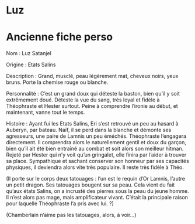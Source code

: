 # Luz

# Ancienne fiche perso

Nom : Luz Satanjel

Origine : Etats Salins

Description : Grand, musclé, peau légèrement mat, cheveux noirs, yeux bruns. Porte la chemise rouge ou blanche.

Personnalité : C’est un grand doux qui déteste la baston, bien qu’il y soit extrêmement doué. Déteste la vue du sang, très loyal et fidèle à Théophraste et Hester surtout. Peine à comprendre l’ironie au début, et maintenant, vanne tout le temps.

Histoire : Ayant fui les Etats Salins, Eri s’est retrouvé un peu au hasard à Auberyn, par bateau. Naïf, il se perd dans la blanche et démonte ses agresseurs, une paire de Lamnis un peu éméchés. Théophraste l’engagera directement. Il comprendra alors le naturellement gentil et doux du garçon, bien qu’il ait été bien entraîné au combat et soit alors son meilleur hitman. Rejeté par Hester qui n’y voit qu’un gringalet, elle finira par l’aider à trouver sa place. Sympathique et sachant conserver son honneur par ses capacités physiques, il deviendra alors vite très populaire. Il reste très fidèle à Théo.

(Il porte sur le corps deux tatouages : l’un est le requin d’Or Lamnis, l’autre un petit dragon. Ses tatouages bougent sur sa peau. Cela vient du fait qu’aux états Salins, on a incrusté des pierres sous la peau du jeune homme. Il n’est alors pas mage, mais amplificateur vivant. C’était la principale raison pour laquelle Théophraste l’a pris avec lui. ?)

(Chamberlain n’aime pas les tatouages, alors, à voir…)